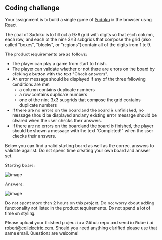 ## Coding challenge 

Your assignment is to build a single game of [Sudoku](https://en.wikipedia.org/wiki/Sudoku) in the browser using React.

The goal of Sudoku is to fill out a 9×9 grid with digits so that each column, each row, and each of the nine 3×3 subgrids that compose the grid (also called "boxes", "blocks", or "regions") contain all of the digits from 1 to 9.

The product requirements are as follows:
* The player can play a game from start to finish.
* The player can validate whether or not there are errors on the board by clicking a button with the text "Check answers".
* An error message should be displayed if any of the three following conditions are met:
  - a column contains duplicate numbers
  - a row contains duplicate numbers
  - one of the nine 3x3 subgrids that compose the grid contains duplicate numbers
* If there are no errors on the board and the board is unfinished, no message should be displayed and any existing error message should be cleared when the user checks their answers.
* If there are no errors on the board and the board is finished, the player should be shown a message with the text "Completed!" when the user checks their answers.

Below you can find a valid starting board as well as the correct answers to validate against. Do not spend time creating your own board and answer set.

Starting board:

![image](starting_board.png)

Answers:

![image](answers.png)

Do not spent more than 2 hours on this project. Do not worry about adding functionality not listed in the product requirements. Do not spend a lot of time on styling.

Please upload your finished project to a Github repo and send to Robert at robert@coilelectric.com. Should you need anything clarified please use that same email. Questions are welcome!
